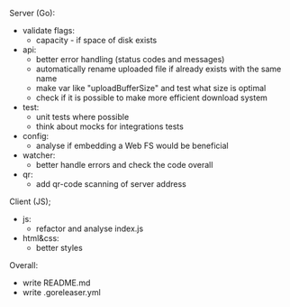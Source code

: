 Server (Go):
- validate flags: 
  - capacity - if space of disk exists
- api: 
  - better error handling (status codes and messages)
  - automatically rename uploaded file if already exists with the same name
  - make var like "uploadBufferSize" and test what size is optimal
  - check if it is possible to make more efficient download system
- test:
  - unit tests where possible
  - think about mocks for integrations tests
- config:
  - analyse if embedding a Web FS would be beneficial
- watcher:
  - better handle errors and check the code overall
- qr:
  - add qr-code scanning of server address

Client (JS);
- js:
  - refactor and analyse index.js
- html&css:
  - better styles

Overall:
- write README.md
- write .goreleaser.yml